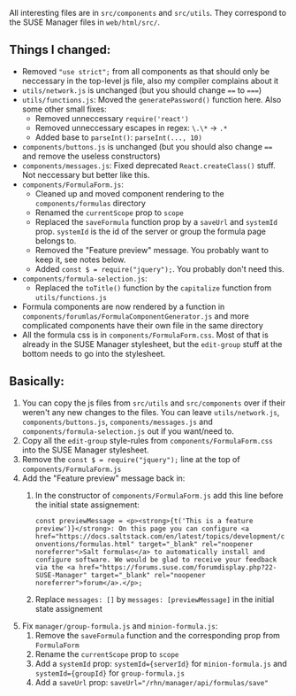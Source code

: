 All interesting files are in `src/components` and `src/utils`. They correspond to the SUSE Manager files in `web/html/src/`.

## Things I changed:
- Removed `"use strict";` from all components as that should only be neccessary in the top-level js file, also my compiler complains about it
- `utils/network.js` is unchanged (but you should change `==` to `===`)
- `utils/functions.js`: Moved the `generatePassword()` function here. Also some other small fixes:
    - Removed unneccessary `require('react')`
    - Removed unneccessary escapes in regex: `\.\*` -> `.*`
    - Added base to `parseInt()`: `parseInt(..., 10)`
- `components/buttons.js` is unchanged (but you should also change `==` and remove the useless constructors)
- `components/messages.js`: Fixed deprecated `React.createClass()` stuff. Not neccessary but better like this.
- `components/FormulaForm.js`:
    - Cleaned up and moved component rendering to the `components/formulas` directory
    - Renamed the `currentScope` prop to `scope`
    - Replaced the `saveFormula` function prop by a `saveUrl` and `systemId` prop. `systemId` is the id of the server or group the formula page belongs to.
    - Removed the "Feature preview" message. You probably want to keep it, see notes below.
    - Added `const $ = require("jquery");`. You probably don't need this.
- `components/formula-selection.js`:
    - Replaced the `toTitle()` function by the `capitalize` function from `utils/functions.js`
- Formula components are now rendered by a function in `components/forumlas/FormulaComponentGenerator.js` and more complicated components have their own file in the same directory
- All the formula css is in `components/FormulaForm.css`. Most of that is already in the SUSE Manager stylesheet, but the `edit-group` stuff at the bottom needs to go into the stylesheet.

## Basically:
1. You can copy the js files from `src/utils` and `src/components` over if their weren't any new changes to the files. You can leave `utils/network.js`, `components/buttons.js`, `components/messages.js` and `components/formula-selection.js` out if you want/need to.
2. Copy all the `edit-group` style-rules from `components/FormulaForm.css` into the SUSE Manager stylesheet.
3. Remove the `const $ = require("jquery");` line at the top of `components/FormulaForm.js`
4. Add the "Feature preview" message back in:
    1. In the constructor of `components/FormulaForm.js` add this line before the initial state assignement:

        `const previewMessage = <p><strong>{t('This is a feature preview')}</strong>: On this page you can configure <a href="https://docs.saltstack.com/en/latest/topics/development/conventions/formulas.html" target="_blank" rel="noopener noreferrer">Salt formulas</a> to automatically install and configure software. We would be glad to receive your feedback via the <a href="https://forums.suse.com/forumdisplay.php?22-SUSE-Manager" target="_blank" rel="noopener noreferrer">forum</a>.</p>;`
    2. Replace `messages: []` by `messages: [previewMessage]` in the initial state assignement
4. Fix `manager/group-formula.js` and `minion-formula.js`:
    1. Remove the `saveFormula` function and the corresponding prop from `FormulaForm`
    2. Rename the `currentScope` prop to `scope`
    3. Add a `systemId` prop: `systemId={serverId}` for `minion-formula.js` and `systemId={groupId}` for `group-formula.js`
    4. Add a `saveUrl` prop: `saveUrl="/rhn/manager/api/formulas/save"`
